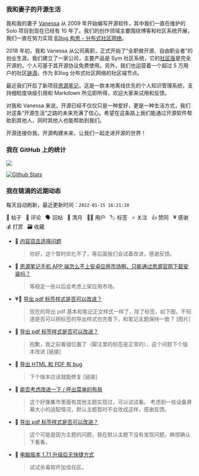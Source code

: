 ### 我和妻子的开源生活

我和我的妻子 [Vanessa](https://github.com/Vanessa219) 从 2009 年开始编写开源软件，其中我们一直在维护的 Solo 项目到现在已经有 10 年了。我们的创作领域主要围绕博客和社区系统开展，我们一直在努力实现 [B3log 构思 - 分布式社区网络](https://ld246.com/article/1546941897596)。

2018 年初，我和 Vanessa 从公司离职，正式开始了“全职做开源、自由职业者”的创业生涯。我们建立了一家公司，主要产品是 Sym 社区系统，它的[社区版](https://github.com/88250/symphony)是完全开源的，个人可基于其开源协议免费使用。另外，我们也运营着一个超过 5 万用户的社区[链滴](https://ld246.com)，作为 B3log 分布式社区网络的社区端节点。

最近我们开启了新项目[思源笔记](https://github.com/siyuan-note/siyuan)，这是一款本地离线优先的个人知识管理系统，支持细粒度块级引用和 Markdown 所见即所得，欢迎大家来试用和反馈。

对我和 Vanessa 来说，开源已经不仅仅只是一种爱好，更是一种生活方式，我们对这条“开源生活”之路的未来充满了信心。希望在这条路上我们能通过开源软件帮助到其他人，同时其他人也能帮助到我们。

开源连接你我，开源构建未来，让我们一起走进开源的世界！

### 我在 GitHub 上的统计

<a title="Hits" target="_blank" href="https://github.com/88250/88250"><img src="https://hits.b3log.org/88250/88250.svg"></a>

[![Github Stats](https://github-readme-stats.vercel.app/api?username=88250&theme=tokyonight&show_icons=true)](https://github.com/88250)

<!--events start -->

### 我在链滴的近期动态

每天自动刷新，最近更新时间：`2022-01-15 16:21:10`

📝 帖子 &nbsp; 💬 评论 &nbsp; 🗣 回帖 &nbsp; 🌙 清月 &nbsp; 👨‍💻 用户 &nbsp; 🏷️ 标签 &nbsp; ⭐️ 关注 &nbsp; 👍 赞同 &nbsp; 💗 感谢 &nbsp; 💰 打赏 &nbsp; 🗃 收藏

* 💬 [内容双击选择问题](https://ld246.com/article/1642232372903/comment/1642232754137#comments)

  > 你好，这个暂时优化不了，等后面我们会试着改进，感谢反馈。
* 💬 [思源笔记手机 APP 端怎么不上安卓应用市场啊，只能通过思源官网下载安装吗？](https://ld246.com/article/1642231547695/comment/1642232127154#comments)

  > 等稳定一些以后会考虑上架应用市场。
* 💗📝 [导出 pdf 标签样式是否可以改进？](https://ld246.com/article/1642219874653)

  > 现在的导出 pdf 基本和笔记正文样式一样了，除了标签，如下图，不知道是否可以把标签的导出样式也完善下，和笔记主题保持一致？ [图片]
* 💬 [导出 pdf 标签样式是否可以改进？](https://ld246.com/article/1642219874653/comment/1642230650682#comments)

  > 抱歉，我之前看错位置了（脚注里的标签是正常的），这个问题下个版本改进 [链接]
* 💬 [导出 HTML 和 PDF 有 bug](https://ld246.com/article/1642141609809/comment/1642229994288#comments)

  > 下个版本应该就能修复 [链接]
* 💬 [能否考虑改进一下 / 呼出菜单的布局](https://ld246.com/article/1642226767875/comment/1642227001280#comments)

  > 这个好像集市里面有其他主题实现过，可以试试看。 考虑到一些设备屏幕大小的适配情况，默认主题暂时不会改成这样，感谢反馈。
* 💬 [导出 pdf 标签样式是否可以改进？](https://ld246.com/article/1642219874653/comment/1642226810197#comments)

  > 这个可能是因为主题的问题，我在默认主题下没有发现问题，麻烦确认下看看。
* 💬 [电脑版本 1.7.1 升级后无快捷方式](https://ld246.com/article/1642214840874/comment/1642221713772#comments)

  > 试试杀毒软件加信任区。


<!--events end -->
